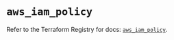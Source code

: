 # `aws_iam_policy`

Refer to the Terraform Registry for docs: [`aws_iam_policy`](https://registry.terraform.io/providers/hashicorp/aws/4.54.0/docs/resources/iam_policy).

